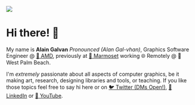 <a align="center" href="https://alain.xyz"><img src="https://alain.xyz/blog/portfolio-design-engineering/assets/cover.jpg"/></a>

# Hi there! 👋

My name is **Alain Galvan** *Pronounced (Alan Gal-vhan)*, Graphics Software Engineer @ [🔺 AMD](https://amd.com), previously at [🐒 Marmoset](https://marmoset.co) working 🌐 Remotely @ 🌴 West Palm Beach.

I'm *extremely* passionate about all aspects of computer graphics, be it making art, research, designing libraries and tools, or teaching. If you like those topics feel free to say hi here or on [🐦 Twitter (DMs Open!)](https://twitter.com/alainxyz), [👔 LinkedIn](https://linkedin.com/in/alaingalvan) or [🎥 YouTube](https://www.youtube.com/channel/UCZ1nGzkq-OjDQlb07yP037g).

[website-img]: https://alain.xyz/assets/brand/favicon/favicon-180.png
[website-url]: https://alain.xyz
